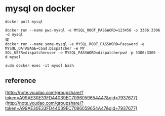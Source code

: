 # mysql on docker

```
docker pull mysql

docker run --name pwc-mysql -e MYSQL_ROOT_PASSWORD=123456 -p 3306:3306 -d mysql
或
docker run --name some-mysql -e MYSQL_ROOT_PASSWORD=Password -e MYSQL_DATABASE=Caad.Dispatcher -e MY
SQL_USER=dispatcheruser -e MYSQL_PASSWORD=dispatcherpwd -p 3306:3306 -d mysql

sudo docker exec -it mysql bash
```

## reference

[http://note.youdao.com/groupshare/?token=A99AE30E33FD44039EC7096059654A47&gid=7937677](http://note.youdao.com/groupshare/?token=A99AE30E33FD44039EC7096059654A47&gid=7937677)